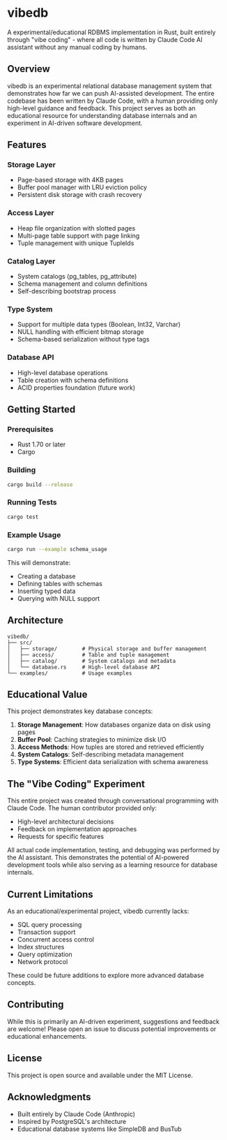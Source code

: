 # vibedb

A experimental/educational RDBMS implementation in Rust, built entirely through "vibe coding" - where all code is written by Claude Code AI assistant without any manual coding by humans.

## Overview

vibedb is an experimental relational database management system that demonstrates how far we can push AI-assisted development. The entire codebase has been written by Claude Code, with a human providing only high-level guidance and feedback. This project serves as both an educational resource for understanding database internals and an experiment in AI-driven software development.

## Features

### Storage Layer
- Page-based storage with 4KB pages
- Buffer pool manager with LRU eviction policy
- Persistent disk storage with crash recovery

### Access Layer
- Heap file organization with slotted pages
- Multi-page table support with page linking
- Tuple management with unique TupleIds

### Catalog Layer
- System catalogs (pg_tables, pg_attribute)
- Schema management and column definitions
- Self-describing bootstrap process

### Type System
- Support for multiple data types (Boolean, Int32, Varchar)
- NULL handling with efficient bitmap storage
- Schema-based serialization without type tags

### Database API
- High-level database operations
- Table creation with schema definitions
- ACID properties foundation (future work)

## Getting Started

### Prerequisites
- Rust 1.70 or later
- Cargo

### Building
```bash
cargo build --release
```

### Running Tests
```bash
cargo test
```

### Example Usage
```bash
cargo run --example schema_usage
```

This will demonstrate:
- Creating a database
- Defining tables with schemas
- Inserting typed data
- Querying with NULL support

## Architecture

```
vibedb/
├── src/
│   ├── storage/        # Physical storage and buffer management
│   ├── access/         # Table and tuple management
│   ├── catalog/        # System catalogs and metadata
│   └── database.rs     # High-level database API
└── examples/           # Usage examples
```

## Educational Value

This project demonstrates key database concepts:

1. **Storage Management**: How databases organize data on disk using pages
2. **Buffer Pool**: Caching strategies to minimize disk I/O
3. **Access Methods**: How tuples are stored and retrieved efficiently
4. **System Catalogs**: Self-describing metadata management
5. **Type Systems**: Efficient data serialization with schema awareness

## The "Vibe Coding" Experiment

This entire project was created through conversational programming with Claude Code. The human contributor provided only:
- High-level architectural decisions
- Feedback on implementation approaches
- Requests for specific features

All actual code implementation, testing, and debugging was performed by the AI assistant. This demonstrates the potential of AI-powered development tools while also serving as a learning resource for database internals.

## Current Limitations

As an educational/experimental project, vibedb currently lacks:
- SQL query processing
- Transaction support
- Concurrent access control
- Index structures
- Query optimization
- Network protocol

These could be future additions to explore more advanced database concepts.

## Contributing

While this is primarily an AI-driven experiment, suggestions and feedback are welcome! Please open an issue to discuss potential improvements or educational enhancements.

## License

This project is open source and available under the MIT License.

## Acknowledgments

- Built entirely by Claude Code (Anthropic)
- Inspired by PostgreSQL's architecture
- Educational database systems like SimpleDB and BusTub